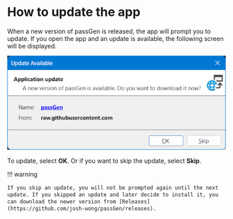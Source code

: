 # How to update the app

When a new version of passGen is released, the app will prompt you to update. If you open the app and an update is available, the following screen will be displayed.

![Example: Updating the app](https://github.com/josh-wong/passGen/blob/main/docs/assets/screenshots/update-available.png?raw=true)

To update, select **OK**. Or if you want to skip the update, select **Skip**.

!!! warning
    
    If you skip an update, you will not be prompted again until the next update. If you skipped an update and later decide to install it, you can download the newer version from [Releases](https://github.com/josh-wong/passGen/releases).
